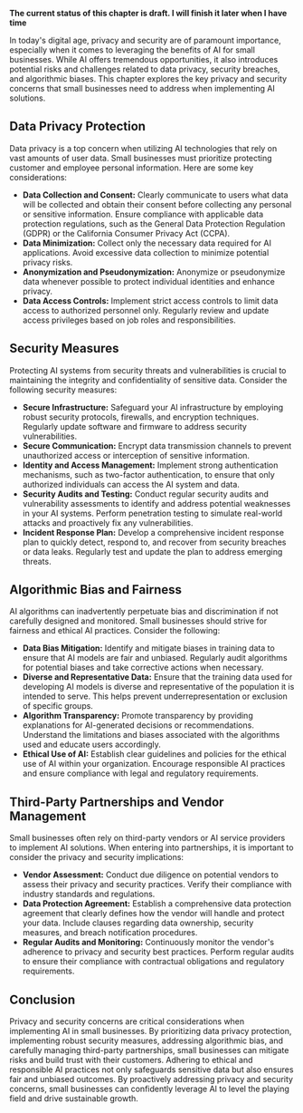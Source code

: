 **The current status of this chapter is draft. I will finish it later when I have time**

In today's digital age, privacy and security are of paramount importance, especially when it comes to leveraging the benefits of AI for small businesses. While AI offers tremendous opportunities, it also introduces potential risks and challenges related to data privacy, security breaches, and algorithmic biases. This chapter explores the key privacy and security concerns that small businesses need to address when implementing AI solutions.

Data Privacy Protection
-----------------------

Data privacy is a top concern when utilizing AI technologies that rely on vast amounts of user data. Small businesses must prioritize protecting customer and employee personal information. Here are some key considerations:

* **Data Collection and Consent:** Clearly communicate to users what data will be collected and obtain their consent before collecting any personal or sensitive information. Ensure compliance with applicable data protection regulations, such as the General Data Protection Regulation (GDPR) or the California Consumer Privacy Act (CCPA).
* **Data Minimization:** Collect only the necessary data required for AI applications. Avoid excessive data collection to minimize potential privacy risks.
* **Anonymization and Pseudonymization:** Anonymize or pseudonymize data whenever possible to protect individual identities and enhance privacy.
* **Data Access Controls:** Implement strict access controls to limit data access to authorized personnel only. Regularly review and update access privileges based on job roles and responsibilities.

Security Measures
-----------------

Protecting AI systems from security threats and vulnerabilities is crucial to maintaining the integrity and confidentiality of sensitive data. Consider the following security measures:

* **Secure Infrastructure:** Safeguard your AI infrastructure by employing robust security protocols, firewalls, and encryption techniques. Regularly update software and firmware to address security vulnerabilities.
* **Secure Communication:** Encrypt data transmission channels to prevent unauthorized access or interception of sensitive information.
* **Identity and Access Management:** Implement strong authentication mechanisms, such as two-factor authentication, to ensure that only authorized individuals can access the AI system and data.
* **Security Audits and Testing:** Conduct regular security audits and vulnerability assessments to identify and address potential weaknesses in your AI systems. Perform penetration testing to simulate real-world attacks and proactively fix any vulnerabilities.
* **Incident Response Plan:** Develop a comprehensive incident response plan to quickly detect, respond to, and recover from security breaches or data leaks. Regularly test and update the plan to address emerging threats.

Algorithmic Bias and Fairness
-----------------------------

AI algorithms can inadvertently perpetuate bias and discrimination if not carefully designed and monitored. Small businesses should strive for fairness and ethical AI practices. Consider the following:

* **Data Bias Mitigation:** Identify and mitigate biases in training data to ensure that AI models are fair and unbiased. Regularly audit algorithms for potential biases and take corrective actions when necessary.
* **Diverse and Representative Data:** Ensure that the training data used for developing AI models is diverse and representative of the population it is intended to serve. This helps prevent underrepresentation or exclusion of specific groups.
* **Algorithm Transparency:** Promote transparency by providing explanations for AI-generated decisions or recommendations. Understand the limitations and biases associated with the algorithms used and educate users accordingly.
* **Ethical Use of AI:** Establish clear guidelines and policies for the ethical use of AI within your organization. Encourage responsible AI practices and ensure compliance with legal and regulatory requirements.

Third-Party Partnerships and Vendor Management
----------------------------------------------

Small businesses often rely on third-party vendors or AI service providers to implement AI solutions. When entering into partnerships, it is important to consider the privacy and security implications:

* **Vendor Assessment:** Conduct due diligence on potential vendors to assess their privacy and security practices. Verify their compliance with industry standards and regulations.
* **Data Protection Agreement:** Establish a comprehensive data protection agreement that clearly defines how the vendor will handle and protect your data. Include clauses regarding data ownership, security measures, and breach notification procedures.
* **Regular Audits and Monitoring:** Continuously monitor the vendor's adherence to privacy and security best practices. Perform regular audits to ensure their compliance with contractual obligations and regulatory requirements.

Conclusion
----------

Privacy and security concerns are critical considerations when implementing AI in small businesses. By prioritizing data privacy protection, implementing robust security measures, addressing algorithmic bias, and carefully managing third-party partnerships, small businesses can mitigate risks and build trust with their customers. Adhering to ethical and responsible AI practices not only safeguards sensitive data but also ensures fair and unbiased outcomes. By proactively addressing privacy and security concerns, small businesses can confidently leverage AI to level the playing field and drive sustainable growth.
